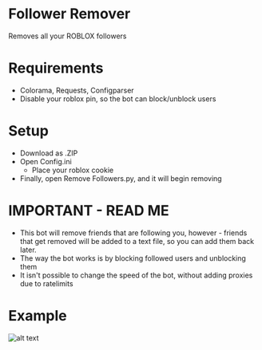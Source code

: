 # Follower Remover
Removes all your ROBLOX followers 

# Requirements
- Colorama, Requests, Configparser
- Disable your roblox pin, so the bot can block/unblock users

# Setup

- Download as .ZIP
- Open Config.ini
  - Place your roblox cookie
- Finally, open Remove Followers.py, and it will begin removing

# IMPORTANT - READ ME

- This bot will remove friends that are following you, however - friends that get removed will be added to a text file, so you can add them back later.
- The way the bot works is by blocking followed users and unblocking them
- It isn't possible to change the speed of the bot, without adding proxies due to ratelimits 

# Example 

![alt text](https://cdn.discordapp.com/attachments/934526268697886760/961010105598509066/unknown.png)
